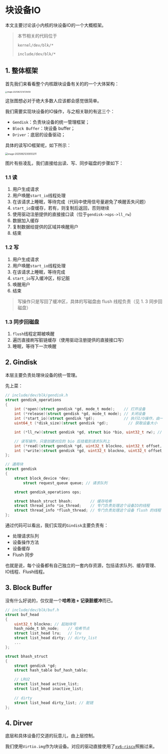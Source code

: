 # 块设备IO

本文主要讨论该小内核的块设备IO的一个大概框架。

> 本节相关的代码位于
>
> `kernel/dev/blk/*`
>
> `include/dev/blk/*`





## 1. 整体框架

首先我们来看看整个内核跟块设备有关的的一个大体架构：

<img src="https://r2-pub.tbw.wiki/piclist/2025/06/0e4e4a818c16b211ea8a8a67b24e3014.png" alt="image-20250621214729458" style="zoom:40%;" />

这张图想必对于绝大多数人应该都会感觉很简单。

我们需要实现块设备的IO操作，与之相关联的有这三个：

- `Gendisk`：负责块设备的统一管理框架；
- `Block Buffer`：块设备 buffer；
- `Driver`：底层的设备驱动；



具体的读写IO框架呢，如下所示：

<img src="https://r2-pub.tbw.wiki/piclist/2025/06/bf243f77749831cec3809c8f37f48faf.png" alt="image-20250621230053211" style="zoom:50%;" />



图片有些凌乱，我们直接给出读、写、同步磁盘的步骤如下：

### 1.1 读

1. 用户生成请求
2. 用户唤醒`start_io`线程处理
3. 在该请求上睡眠，等待完成（代码中使用信号量避免了唤醒丢失问题）
4. `start_io`查缓存，若有，则复制后返回，否则继续
5. 使用驱动注册提供的直接接口读（位于`gendisk->ops->ll_rw`）
6. 数据加入缓存
7. 复制数据给提供的区域并唤醒用户
8. 结束

### 1.2 写

1. 用户生成请求
2. 用户唤醒`start_io`线程处理
3. 在该请求上睡眠，等待完成
4. `start_io`写入缓冲区，标记脏
5. 唤醒用户
6. 结束

> 写操作只是写回了缓冲区，具体的写磁盘由 flush 线程负责（见 1. 3 同步回磁盘）

### 1.3 同步回磁盘

1.  `flush`线程定期被唤醒
2. 遍历直接刷写脏链缓存（使用驱动注册提供的直接接口写）
3. 睡眠，等待下一次唤醒




## 2. Gindisk

本层主要负责处理块设备的统一管理。

先上菜：

```c
// include/dev/blk/gendisk.h
struct gendisk_operations
{
    int (*open)(struct gendisk *gd, mode_t mode);    // 打开设备
    int (*release)(struct gendisk *gd, mode_t mode); // 关闭设备
    int (*start_io)(struct gendisk *gd);             // 执行I/O操作，由一个专门线程负责
    uint64_t (*disk_size)(struct gendisk *gd);         // 获取设备大小

    int (*ll_rw)(struct gendisk *gd, struct bio *bio, uint32_t rw); // 设备底层次的读写操作

    // 读写操作，只是创建对应的 bio 后挂载到请求队列上
    int (*read)(struct gendisk *gd, uint32_t blockno, uint32_t offset, uint32_t len, void *vaddr);
    int (*write)(struct gendisk *gd, uint32_t blockno, uint32_t offset, uint32_t len, void *vaddr);
};

// 通用块
struct gendisk
{
    struct block_device *dev;
        struct request_queue queue; // 请求队列

    struct gendisk_operations ops;

    struct bhash_struct bhash;        // 缓存哈希
    struct thread_info *io_thread;    // 专门负责处理这个设备IO的线程
    struct thread_info *flush_thread; // 专门负责处理这个设备 flush 的线程
};
```

通过代码可以看出，我们实现的`Gindisk`主要负责有：

- 处理请求队列
- 设备操作方法
- 设备缓存
- Flush 同步

也就是说，每个设备都有自己独立的一套内存资源，包括请求队列、缓存管理、IO线程、Flush线程。



## 3. Block Buffer

没有什么好说的，仅仅是一个**哈希池 + 记录脏缓冲**而已。

```c
// include/dev/blk/buf.h
struct buf_head
{
    uint32_t blockno; // 起始块号
    hash_node_t bh_node;    // 哈希节点
    struct list_head lru;   // lru
    struct list_head dirty; // dirty_list
	...
};

struct bhash_struct
{
    struct gendisk *gd;
    struct hash_table buf_hash_table;

    // LRU2
    struct list_head active_list;
    struct list_head inactive_list;
	
    // dirty
    struct list_head dirty_list; // 脏链
};
```



## 4. Dirver

底层和具体设备打交道的玩意儿，由上层控制。

我们使用`Virtio.img`作为块设备。对应的驱动直接使用了[`xv6-riscv`](https://github.com/mit-pdos/xv6-riscv/blob/riscv/kernel/virtio_disk.c)照搬过来。
